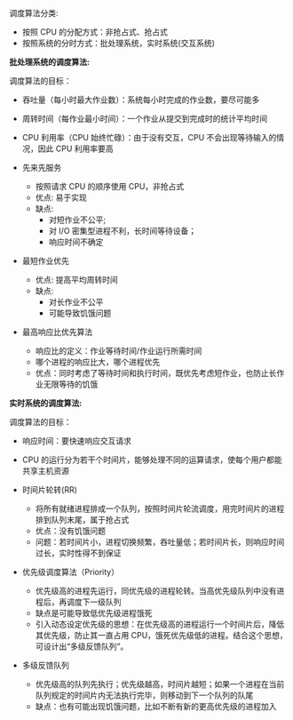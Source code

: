 调度算法分类:

- 按照 CPU 的分配方式：非抢占式、抢占式
- 按照系统的分时方式：批处理系统，实时系统(交互系统)

**批处理系统的调度算法:**

调度算法的目标：

- 吞吐量（每小时最大作业数）：系统每小时完成的作业数，要尽可能多
- 周转时间（每作业最小时间）：一个作业从提交到完成时的统计平均时间
- CPU 利用率（CPU 始终忙碌）：由于没有交互，CPU 不会出现等待输入的情况，因此 CPU 利用率要高

- 先来先服务
    - 按照请求 CPU 的顺序使用 CPU，非抢占式
    - 优点: 易于实现
    - 缺点:
        - 对短作业不公平;
        - 对 I/O 密集型进程不利，长时间等待设备；
        - 响应时间不确定
- 最短作业优先
    - 优点: 提高平均周转时间
    - 缺点:
        - 对长作业不公平
        - 可能导致饥饿问题
- 最高响应比优先算法
    - 响应比的定义：作业等待时间/作业运行所需时间
    - 哪个进程的响应比大，哪个进程优先
    - 优点：同时考虑了等待时间和执行时间，既优先考虑短作业，也防止长作业无限等待的饥饿

**实时系统的调度算法:**

调度算法的目标：

- 响应时间：要快速响应交互请求
- CPU 的运行分为若干个时间片，能够处理不同的运算请求，使每个用户都能共享主机资源

- 时间片轮转(RR)
    - 将所有就绪进程排成一个队列，按照时间片轮流调度，用完时间片的进程排到队列末尾，属于抢占式
    - 优点：没有饥饿问题
    - 问题：若时间片小，进程切换频繁，吞吐量低；若时间片长，则响应时间过长，实时性得不到保证

- 优先级调度算法（Priority）
    - 优先级高的进程先运行，同优先级的进程轮转。当高优先级队列中没有进程后，再调度下一级队列
    - 缺点是可能导致低优先级进程饿死
    - 引入动态设定优先级的思想：在优先级高的进程运行一个时间片后，降低其优先级，防止其一直占用 CPU，饿死优先级低的进程。结合这个思想，可设计出“多级反馈队列”。

- 多级反馈队列
    - 优先级高的队列先执行；优先级越高，时间片越短；如果一个进程在当前队列规定的时间片内无法执行完毕，则移动到下一个队列的队尾
    - 缺点：也有可能出现饥饿问题，比如不断有新的更高优先级的进程加入
